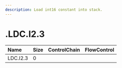```yaml
---
description: Load int16 constant into stack.
---
```


# .LDC.I2.3

| Name | Size | ControlChain | FlowControl |
| :--- | :--- | :--- | :--- |
| LDC.I2.3 | 0 |  |  |
